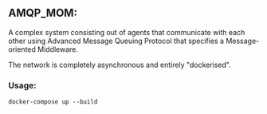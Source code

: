 ## AMQP_MOM:

A complex system consisting out of agents that communicate with each other using Advanced Message Queuing Protocol that specifies a
Message-oriented Middleware.

The network is completely asynchronous and entirely "dockerised". 

### Usage:

    docker-compose up --build
